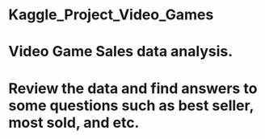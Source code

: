 # Kaggle_Project_Video_Games

# Video Game Sales data analysis.
# Review the data and find answers to some questions such as best seller, most sold, and etc.
